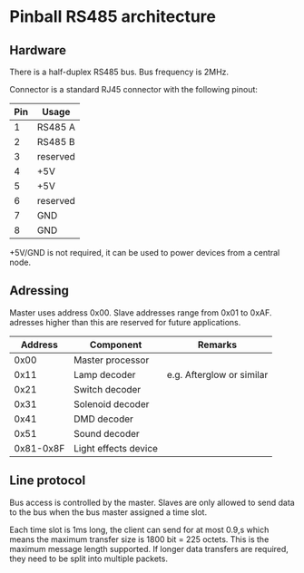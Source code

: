 # Pinball RS485 architecture

## Hardware

There is a half-duplex RS485 bus. Bus frequency is 2MHz. 

Connector is a standard RJ45 connector with the following pinout:

|Pin|Usage|
|---|---|
|1|RS485 A|
|2|RS485 B|
|3|reserved|
|4|+5V|
|5|+5V|
|6|reserved|
|7|GND|
|8|GND|

+5V/GND is not required, it can be used to power devices from a central node.

## Adressing

Master uses address 0x00.
Slave addresses range from 0x01 to 0xAF. adresses higher than this are reserved for future applications.

|Address|Component|Remarks|
|---|---|---|
|0x00|Master processor||
|0x11|Lamp decoder|e.g. Afterglow or similar|
|0x21|Switch decoder||
|0x31|Solenoid decoder||
|0x41|DMD decoder||
|0x51|Sound decoder||
|0x81-0x8F|Light effects device||


## Line protocol

Bus access is controlled by the master. 
Slaves are only allowed to send data to the bus when the bus master assigned a time slot. 

Each time slot is 1ms long, the client can send for at most 0.9,s which means the maximum transfer size is 1800 bit = 225 octets.
This is the maximum message length supported. If longer data transfers are required, they need to be split into multiple packets.


